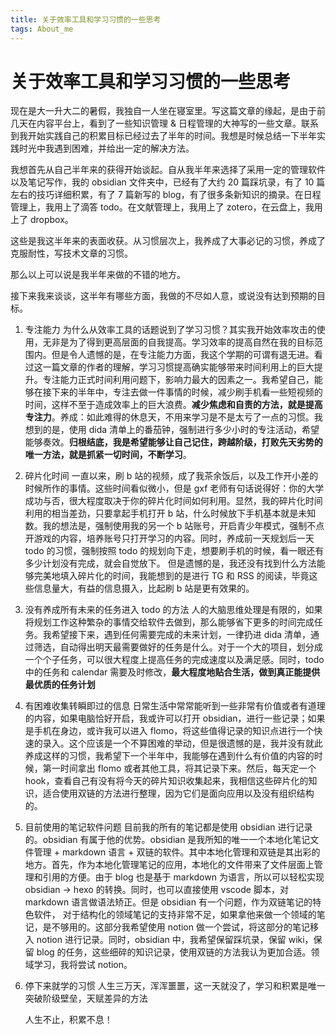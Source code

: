 ```yaml
---
title: 关于效率工具和学习习惯的一些思考
tags: About_me
---
```


# 关于效率工具和学习习惯的一些思考

现在是大一升大二的暑假，我独自一人坐在寝室里。写这篇文章的缘起，是由于前几天在内容平台上，看到了一些知识管理 & 日程管理的大神写的一些文章。联系到我开始实践自己的积累目标已经过去了半年的时间。我想是时候总结一下半年实践时光中我遇到困难，并给出一定的解决方法。

我想首先从自己半年来的获得开始谈起。自从我半年来选择了采用一定的管理软件以及笔记写作，我的 obsidian 文件夹中，已经有了大约 20 篇踩坑录，有了 10 篇左右的技巧详细积累，有了 7 篇新写的 blog，有了很多条新知识的摘录。在日程管理上，我用上了滴答 todo。在文献管理上，我用上了 zotero，在云盘上，我用上了 dropbox。

这些是我这半年来的表面收获。从习惯层次上，我养成了大事必记的习惯，养成了克服耐性，写技术文章的习惯。

那么以上可以说是我半年来做的不错的地方。

接下来我来谈谈，这半年有哪些方面，我做的不尽如人意，或说没有达到预期的目标。

1. 专注能力
    为什么从效率工具的话题说到了学习习惯？其实我开始效率攻击的使用，无非是为了得到更高层面的自我提高。学习效率的提高自然在我的目标范围内。但是令人遗憾的是，在专注能力方面，我这个学期的可谓有退无进。看过这一篇文章的作者的理解，学习习惯提高确实能够带来时间利用上的巨大提升。专注能力正式时间利用问题下，影响力最大的因素之一。我希望自己，能够在接下来的半年中，专注去做一件事情的时候，减少刷手机看一些短视频的时间，这样不至于造成效率上的巨大浪费。**减少焦虑和自责的方法，就是提高专注力**。养成：如此难得的休息天，不用来学习是不是太亏了一点的习惯。我想到的是，使用 dida 清单上的番茄钟，强制进行多少小时的专注活动，希望能够奏效。**归根结底，我是希望能够让自己记住，跨越阶级，打败先天劣势的唯一方法，就是抓紧一切时间，不断学习**。
2. 碎片化时间
    一直以来，刷 b 站的视频，成了我茶余饭后，以及工作开小差的时候所作的事情。这些时间看似微小，但是 gxf 老师有句话说得好：你的大学成功与否，很大程度取决于你的碎片化时间如何利用。显然，我的碎片化时间利用的相当差劲，只要拿起手机打开 b 站，什么时候放下手机基本就是未知数。我的想法是，强制使用我的另一个 b 站账号，开启青少年模式，强制不点开游戏的内容，培养账号只打开学习的内容。同时，养成前一天规划后一天 todo 的习惯，强制按照 todo 的规划向下走，想要刷手机的时候，看一眼还有多少计划没有完成，就会自觉放下。
    但是遗憾的是，我还没有找到什么方法能够完美地填入碎片化的时间，我能想到的是进行 TG 和 RSS 的阅读，毕竟这些信息量大，有益的信息摄入，比起刷 b 站是更有效果的。
3. 没有养成所有未来的任务进入 todo 的方法
    人的大脑思维处理是有限的，如果将规划工作这种繁杂的事情交给软件去做到，那么能够省下更多的时间完成任务。我希望接下来，遇到任何需要完成的未来计划，一律扔进 dida 清单，通过筛选，自动得出明天最需要做好的任务是什么。对于一个大的项目，划分成一个个子任务，可以很大程度上提高任务的完成速度以及满足感。同时，todo 中的任务和 calendar 需要及时修改，**最大程度地贴合生活，做到真正能提供最优质的任务计划**
4. 有困难收集转瞬即过的信息
    日常生活中常常能听到一些非常有价值或者有道理的内容，如果电脑恰好开启，我或许可以打开 obsidian，进行一些记录；如果是手机在身边，或许我可以进入 flomo，将这些值得记录的知识点进行一个快速的录入。这个应该是一个不算困难的举动，但是很遗憾的是，我并没有就此养成这样的习惯，我希望下一个半年中，我能够在遇到什么有价值的内容的时候，第一时间拿出 flomo 或者其他工具，将其记录下来。然后，每天定一个 hook，查看自己有没有将今天的碎片知识收集起来，我相信这些碎片化的知识，适合使用双链的方法进行整理，因为它们是面向应用以及没有组织结构的。
5. 目前使用的笔记软件问题
    目前我的所有的笔记都是使用 obsidian 进行记录的。obsidian 有属于他的优势。obsidian 是我所知的唯一一个本地化笔记文件管理 + markdown 语言 + 双链的软件。其中本地化管理和双链是其出彩的地方。首先，作为本地化管理笔记的应用，本地化的文件带来了文件层面上管理和引用的方便。由于 blog 也是基于 markdown 为语言，所以可以轻松实现 obsidian -> hexo 的转换。同时，也可以直接使用 vscode 脚本，对 markdown 语言做语法矫正。但是 obsidian 有一个问题，作为双链笔记的特色软件， 对于结构化的领域笔记的支持非常不足，如果拿他来做一个领域的笔记，是不够用的。这部分我希望使用 notion 做一个尝试，将这部分的笔记移入 notion 进行记录。同时，obsidian 中，我希望保留踩坑录，保留 wiki，保留 blog 的任务，这些细碎的知识记录，使用双链的方法我认为更加合适。领域学习，我将尝试 notion。
6. 停下来就学的习惯
   人生三万天，浑浑噩噩，这一天就没了，学习和积累是唯一突破阶级壁垒，天赋差异的方法

   人生不止，积累不息！
